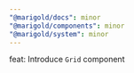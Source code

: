 ```yaml
---
"@marigold/docs": minor
"@marigold/components": minor
"@marigold/system": minor
---
```


feat: Introduce `Grid` component
